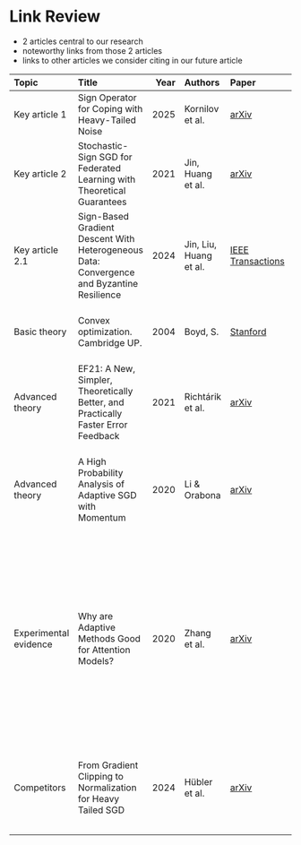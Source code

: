 # Link Review

- 2 articles central to our research
- noteworthy links from those 2 articles
- links to other articles we consider citing in our future article

| Topic | Title | Year | Authors | Paper | Code | Summary |
| :--- | :--- | ---: | :--- | :--- | :--- | :--- |
| Key article 1 | Sign Operator for Coping with Heavy-Tailed Noise | 2025 | Kornilov et al. | [arXiv](https://arxiv.org/abs/1505.04597) | - | Proofs for heavy-tailed noise |
| Key article 2 | Stochastic-Sign SGD for Federated Learning with Theoretical Guarantees | 2021 | Jin, Huang et al. | [arXiv](https://arxiv.org/abs/2002.10940) | - | 2 compressors and proofs of differential privacy |
| Key article 2.1 | Sign-Based Gradient Descent With Heterogeneous Data: Convergence and Byzantine Resilience | 2024 | Jin, Liu, Huang et al. | [IEEE Transactions](https://par.nsf.gov/servlets/purl/10531718) | - | A slightly modified version of key article 2 with a new dataset and no proofs |
| Basic theory | Convex optimization. Cambridge UP. | 2004 | Boyd, S. | [Stanford](https://web.stanford.edu/~boyd/cvxbook/bv_cvxbook.pdf) | - | A go-to for definitions and basic lemmas (see key article 1) |
| Advanced theory | EF21: A New, Simpler, Theoretically Better, and Practically Faster Error Feedback | 2021 | Richtárik et al. | [arXiv](https://arxiv.org/abs/2106.05203) | - | SOTA error feedback algorithm with sound theoretical analysis |
| Advanced theory | A High Probability Analysis of Adaptive SGD with Momentum | 2020 | Li & Orabona | [arXiv](https://arxiv.org/abs/2007.14294) | - | Important Measure Concentration Lemma and an example of proving high-probability convergence |
| Experimental evidence | Why are Adaptive Methods Good for Attention Models? | 2020 | Zhang et al. | [arXiv](https://arxiv.org/abs/1912.03194) | - | 1) Empirical and theoretical evidence that a heavy-tailed distribution of the noise in stochastic gradients causes poor performance of SGD. 2) Gradient clipping can deal with that + BERT training.
| Competitors | From Gradient Clipping to Normalization for Heavy Tailed SGD | 2024 | Hübler et al. | [arXiv](https://arxiv.org/abs/2410.13849) | - | Normalized SGD with heavy tails under heavy-tailed noise and a proof of Batching Lemma |
